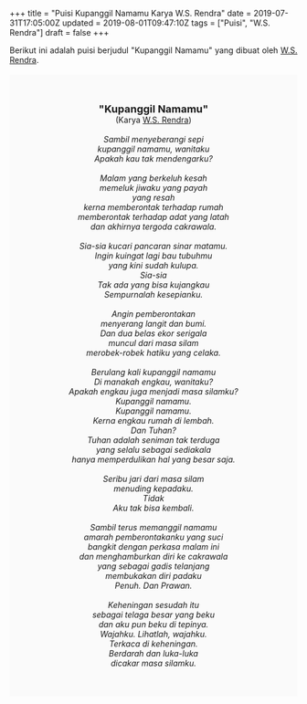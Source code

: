 +++
title = "Puisi Kupanggil Namamu Karya W.S. Rendra"
date = 2019-07-31T17:05:00Z
updated = 2019-08-01T09:47:10Z
tags = ["Puisi", "W.S. Rendra"]
draft = false
+++

<div dir="ltr" style="text-align: left;" trbidi="on"><div style="text-align: justify;">Berikut ini adalah puisi berjudul "Kupanggil Namamu" yang dibuat oleh <a href="https://ensiklopedia.kemdikbud.go.id/sastra/artikel/Rendra" target="_blank">W.S. Rendra</a>. </div><br /><div style="background: #FAFAFA; font-size: 14px; height: auto; margin: 0 auto; padding: 50px; text-align: center; width: auto;"><span style="font-size: 18px;"><b>"Kupanggil Namamu"</b></span><br />(Karya <a href="https://www.sekata.web.id/tags/w.s.-rendra" target="_blank">W.S. Rendra</a>) <br /><br /><i>Sambil menyeberangi sepi<br />kupanggil namamu, wanitaku<br />Apakah kau tak mendengarku?<br /><br />Malam yang berkeluh kesah<br />memeluk jiwaku yang payah<br />yang resah<br />kerna memberontak terhadap rumah<br />memberontak terhadap adat yang latah<br />dan akhirnya tergoda cakrawala.<br /><br />Sia-sia kucari pancaran sinar matamu.<br />Ingin kuingat lagi bau tubuhmu<br />yang kini sudah kulupa.<br />Sia-sia<br />Tak ada yang bisa kujangkau<br />Sempurnalah kesepianku.<br /><br />Angin pemberontakan<br />menyerang langit dan bumi.<br />Dan dua belas ekor serigala<br />muncul dari masa silam<br />merobek-robek hatiku yang celaka.<br /><br />Berulang kali kupanggil namamu<br />Di manakah engkau, wanitaku?<br />Apakah engkau juga menjadi masa silamku?<br />Kupanggil namamu.<br />Kupanggil namamu.<br />Kerna engkau rumah di lembah.<br />Dan Tuhan?<br />Tuhan adalah seniman tak terduga<br />yang selalu sebagai sediakala<br />hanya memperdulikan hal yang besar saja.<br /><br />Seribu jari dari masa silam<br />menuding kepadaku.<br />Tidak<br />Aku tak bisa kembali.<br /><br />Sambil terus memanggil namamu<br />amarah pemberontakanku yang suci<br />bangkit dengan perkasa malam ini<br />dan menghamburkan diri ke cakrawala<br />yang sebagai gadis telanjang<br />membukakan diri padaku<br />Penuh. Dan Prawan.<br /><br />Keheningan sesudah itu<br />sebagai telaga besar yang beku<br />dan aku pun beku di tepinya.<br />Wajahku. Lihatlah, wajahku.<br />Terkaca di keheningan.<br />Berdarah dan luka-luka<br />dicakar masa silamku.</i> </div></div>

